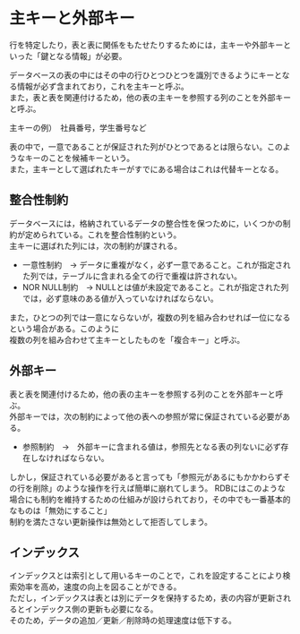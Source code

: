 # 主キーと外部キー

行を特定したり，表と表に関係をもたせたりするためには，主キーや外部キーといった「鍵となる情報」が必要。  

データベースの表の中にはその中の行ひとつひとつを識別できるようにキーとなる情報が必ず含まれており，これを主キーと呼ぶ。  
また，表と表を関連付けるため，他の表の主キーを参照する列のことを外部キーと呼ぶ。  

主キーの例）　社員番号，学生番号など

表の中で，一意であることが保証された列がひとつであるとは限らない。このようなキーのことを候補キーという。  
また，主キーとして選ばれたキーがすでにある場合はこれは代替キーとなる。  


## 整合性制約

データベースには，格納されているデータの整合性を保つために，いくつかの制約が定められている。これを整合性制約という。   
主キーに選ばれた列には，次の制約が課される。 

- 一意性制約　→ データに重複がなく，必ず一意であること。これが指定された列では，テーブルに含まれる全ての行で重複は許されない。
- NOR NULL制約　→ NULLとは値が未設定であること。これが指定された列では，必ず意味のある値が入っていなければならない。  

また，ひとつの列では一意にならないが，複数の列を組み合わせれば一位になるという場合がある。このように  
複数の列を組み合わせて主キーとしたものを「複合キー」と呼ぶ。  


## 外部キー

表と表を関連付けるため，他の表の主キーを参照する列のことを外部キーと呼ぶ。  
外部キーでは，次の制約によって他の表への参照が常に保証されている必要がある。  

- 参照制約　→　外部キーに含まれる値は，参照先となる表の列ないに必ず存在しなければならない。  

しかし，保証されている必要があると言っても「参照元があるにもかかわらずその行を削除」のような操作を行えば簡単に崩れてしまう。
RDBにはこのような場合にも制約を維持するための仕組みが設けられており，その中でも一番基本的なものは「無効にすること」  
制約を満たさない更新操作は無効として拒否してしまう。  


## インデックス

インデックスとは索引として用いるキーのことで，これを設定することにより検索効率を高め，速度の向上を図ることができる。  
ただし，インデックスは表とは別にデータを保持するため，表の内容が更新されるとインデックス側の更新も必要になる。  
そのため，データの追加／更新／削除時の処理速度は低下する。  
